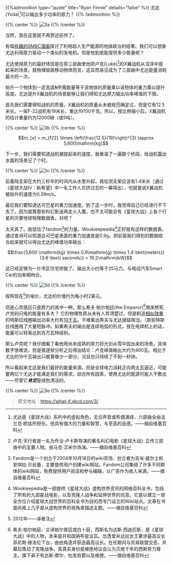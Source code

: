 


{{%admonition type="quote" title="Ryan Finnie" details="false" %}}
尤达(Yoda)[^1]可以输出多少功率的原力？
{{% /admonition %}}

<!--more-->

{{% center %}}
![3a](https://pic.imgdb.cn/item/62d530b6f54cd3f937279cec.png "尤达在控制风车")
{{% /center %}}

当然，我在这里就不再赘述前传了。

有幅[有趣的SMBC漫画](http://www.smbc-comics.com/index.php?db=comics&id=2305#comic)探讨了利用超人生产能源的地缘政治的结果。我们可以想象尤达利用原力驱动一个类似的发电机。但是他到底能提供多少能量呢？

尤达使用原力的最好体现是在原三部曲里他把卢克(Luke)[^2]的X翼战机从沼泽中提起来的场景。就物理层面移动物体而言，这显而易见成为了三部曲中尤达能量消耗最大的一次。

抬升一个物体到一定高度***h***所需能量等于该物体的质量乘以该物体的重力乘以提升高度。尤达提升X翼战机的场景能够让我们得知尤达原力输出功率峰值的下限。

首先我们需要得知战机的质量。X翼战机的质量从未被规范确定过，但是它有12.5米长。一架F-22战机有19米长，重达19700千克。所以，按比例缩小后，X翼战机的估计重量约为12000磅（或5吨）。

{{% center %}}
![3b](https://pic.imgdb.cn/item/62d530b6f54cd3f937279d19.png "X-Wing和F-22图示")
{{% /center %}}


$$m_{x} = m_{f22} \times \left(\frac{12.5}{19}\right)^{3} \approx 5,600\mathrm{kg}$$

下一步，我们需要知道战机被提起来的速度。我重温了一遍那个桥段，给战机露出水面的场景记了个时。

{{% center %}}
![3c](https://pic.imgdb.cn/item/62d530b6f54cd3f937279c89.png "看《星战》，做实验")
{{% /center %}}


前着陆支架在大约三秒半的时间内从水里升起，我估测支架应该有1.4米长（通过《星球大战IV：新希望》中一名工作人员挤过去的一幕得出），也就是说X翼战机被抬升的速度为0.39m/s。

最后我们要知道达可巴星的重力加速度。到了这一步时，我觉得自己已经进行不下去了。因为就算那些科幻影迷再走火入魔，也不太可能会有《星球大战》上各个行星的次要地球物理数据表。对吧？

太天真了。我低估了fandom[^3]的力量。Wookieepeedia[^4]正好就有这样的数据表。通过查询可以知道达可巴星表面的重力加速度是0.9g。把前面我们得到的数据结合起来就可以得出尤达的峰值功率输出：

$$\frac{5,600 \mathrm{kg} \times 0.9\mathrm{g} \times 1.4 \text{meters}}{3.6 \text{ seconds}} = 19.2\mathrm{kW}$$

这已经足够为一片市区住宅供能了。输出大小约等于25马力，与电动汽车Smart Car的功率相吻合。

{{% center %}}
![3d](https://pic.imgdb.cn/item/62d530b6f54cd3f937279cb6.png "尤达在Smart电动车引擎盖里")
{{% /center %}}


按照现在[^5]的电价，尤达的价值约为每小时2美元。

但是心灵感应只是原力的其中一种。那么希夫·帕尔帕廷(the Emperor)[^6]用来劈死卢克的闪电的能量有多大？
它的物理性质从未有人弄清楚过，但是制造[相似效果](http://www.youtube.com/watch?v=uNJjnz-GdlE)的特斯拉线圈输出功率大约有[10千瓦](http://www.goodchildengineering.net/tesla-coils/drsstc-5-10kw-monster)。不难看出希夫与尤达旗鼓相当。（那些特斯拉线圈用了大量短脉冲。如果希夫的输出是连续电弧的形式，放在电焊机上的话，能量可以轻易达到百万瓦特级别。

那么卢克呢？我仔细看了看他用尚未成熟的原力将光剑从雪中拔出来的场景。具体数字很难说，但是我逐帧分析之后得出结论：卢克峰值输出大约为400瓦。相比于尤达的19千瓦输出只能算极少一部分，况且也只持续了不到一秒钟。

所以看起来尤达是我们最好的能量来源。但是全球电力消耗正向两太瓦逼近，可能要两亿个尤达才能满足我们的需求。综合所有因素，使用尤达的能源可能入不敷出——尽管它***肯定***是绿色清洁的。

{{% center %}}
![3e](https://pic.imgdb.cn/item/62d530b6f54cd3f937279ccf.png "尤达用原力听mp3（我感觉其实是多用电表）")
{{% /center %}}

>原文地址：https://what-if.xkcd.com/3/


[^1]:尤达是《星球大战》系列中的虚拟角色，无论声音或布偶演绎，六部曲全由法兰克·欧兹所担任。他具有强大的力量和智慧，与至高的品德。——摘自维基百科
[^2]:卢克·天行者是一名为乔治·卢卡斯导演的著名科幻电影《星球大战》正传三部曲中的主要人物。由马克·汉米尔饰演。——摘自维基百科
[^3]:Fandom是一个创立于2004年10月18日的wiki农场，创立者为吉米·威尔士和安琪拉·贝丝蕾，主要提供用户创建wiki网站。Fandom公司集结了许多不同群体的wiki网站，免费提供用户阅读和参与编辑，以广告作为收入来源。——摘自维基百科
[^4]:Wookieepedia是一部提供《星球大战》虚构世界资讯的网络百科全书，包括了所有的九部星战电影，以及克隆人战争和延伸世界的讯息。它是以建立一部全方位介绍星球大战世界的百科全书为目的而专门设立的Wiki站点。文章在书面风格上几乎是从虚构世界的视角来描述主题。——摘自维基百科
[^5]:2012年——译者注
[^6]:希夫·帕尔帕庭，又译帕尔普廷或白卜庭，西斯名为达斯·西迪厄斯，是《星球大战》中的人物，本来是共和国纳布星议员。怂恿爱米达拉女王要求最高议长菲尼斯·维洛伦下台，由他角逐并获选最高议长。在任期间与贸易联盟交恶，并幕后策动了克隆战争。其真实身份是被绝地议会认为灭绝千年的西斯势力尊主。旗下弟子有达斯·摩尔、杜库伯爵以及维德。——摘自维基百科
